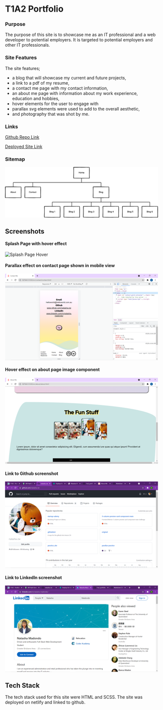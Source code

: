 # T1A2 Portfolio 

### Purpose
The purpose of this site is to showcase me as an IT professional and a web developer to potential employers. It is targeted to potential employers and other IT professionals.

### Site Features

The site features;
* a blog that will showcase my current and future projects,
* a link to a pdf of my resume,
* a contact me page with my contact information, 
* an about me page with information about my work experience, education and hobbies, 
* hover elements for the user to engage with 
* parallax svg elements were used to add to the overall aesthetic,
* and photography that was shot by me.

### Links 
[Github Repo Link](https://github.com/natasha-zw/t1a2_portfolio )

[Deployed Site Link](https://natashamadondoportfolio.netlify.app/)

### Sitemap
![Site Map](./docs/site_map.png)

## Screenshots

#### Splash Page with hover effect 
![Splash Page Hover](https://user-images.githubusercontent.com/82021839/132082069-c76381cc-5186-4a45-84e0-aeca8dc7a7aa.png)

#### Parallax effect on contact page shown in mobile view 
![Contact Page Mobile view](./docs/contact_parallax_mobile.png)

#### Hover effect on about page image component 
![About Page Desktop view](./docs/about_hover_desktop.png)

#### Link to Github screenshot
![Link to Github page screenshot](./docs/github.png)

#### Link to LinkedIn screenshot
![Link to linkedin page screenshot](./docs/linkedin.png)

## Tech Stack 
The tech stack used for this site were HTML and SCSS. The site was deployed on netlify and linked to github.  
